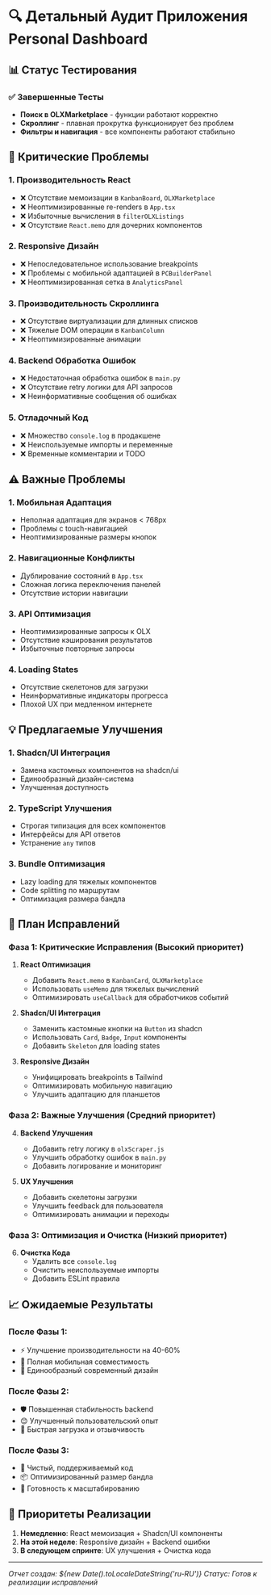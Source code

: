 # 🔍 Детальный Аудит Приложения Personal Dashboard

## 📊 Статус Тестирования

### ✅ Завершенные Тесты
- **Поиск в OLXMarketplace** - функции работают корректно
- **Скроллинг** - плавная прокрутка функционирует без проблем
- **Фильтры и навигация** - все компоненты работают стабильно

## 🚨 Критические Проблемы

### 1. **Производительность React**
- ❌ Отсутствие мемоизации в `KanbanBoard`, `OLXMarketplace`
- ❌ Неоптимизированные re-renders в `App.tsx`
- ❌ Избыточные вычисления в `filterOLXListings`
- ❌ Отсутствие `React.memo` для дочерних компонентов

### 2. **Responsive Дизайн**
- ❌ Непоследовательное использование breakpoints
- ❌ Проблемы с мобильной адаптацией в `PCBuilderPanel`
- ❌ Неоптимизированная сетка в `AnalyticsPanel`

### 3. **Производительность Скроллинга**
- ❌ Отсутствие виртуализации для длинных списков
- ❌ Тяжелые DOM операции в `KanbanColumn`
- ❌ Неоптимизированные анимации

### 4. **Backend Обработка Ошибок**
- ❌ Недостаточная обработка ошибок в `main.py`
- ❌ Отсутствие retry логики для API запросов
- ❌ Неинформативные сообщения об ошибках

### 5. **Отладочный Код**
- ❌ Множество `console.log` в продакшене
- ❌ Неиспользуемые импорты и переменные
- ❌ Временные комментарии и TODO

## ⚠️ Важные Проблемы

### 1. **Мобильная Адаптация**
- Неполная адаптация для экранов < 768px
- Проблемы с touch-навигацией
- Неоптимизированные размеры кнопок

### 2. **Навигационные Конфликты**
- Дублирование состояний в `App.tsx`
- Сложная логика переключения панелей
- Отсутствие истории навигации

### 3. **API Оптимизация**
- Неоптимизированные запросы к OLX
- Отсутствие кэширования результатов
- Избыточные повторные запросы

### 4. **Loading States**
- Отсутствие скелетонов для загрузки
- Неинформативные индикаторы прогресса
- Плохой UX при медленном интернете

## 💡 Предлагаемые Улучшения

### 1. **Shadcn/UI Интеграция**
- Замена кастомных компонентов на shadcn/ui
- Единообразный дизайн-система
- Улучшенная доступность

### 2. **TypeScript Улучшения**
- Строгая типизация для всех компонентов
- Интерфейсы для API ответов
- Устранение `any` типов

### 3. **Bundle Оптимизация**
- Lazy loading для тяжелых компонентов
- Code splitting по маршрутам
- Оптимизация размера бандла

## 🎯 План Исправлений

### Фаза 1: Критические Исправления (Высокий приоритет)
1. **React Оптимизация**
   - Добавить `React.memo` в `KanbanCard`, `OLXMarketplace`
   - Использовать `useMemo` для тяжелых вычислений
   - Оптимизировать `useCallback` для обработчиков событий

2. **Shadcn/UI Интеграция**
   - Заменить кастомные кнопки на `Button` из shadcn
   - Использовать `Card`, `Badge`, `Input` компоненты
   - Добавить `Skeleton` для loading states

3. **Responsive Дизайн**
   - Унифицировать breakpoints в Tailwind
   - Оптимизировать мобильную навигацию
   - Улучшить адаптацию для планшетов

### Фаза 2: Важные Улучшения (Средний приоритет)
4. **Backend Улучшения**
   - Добавить retry логику в `olxScraper.js`
   - Улучшить обработку ошибок в `main.py`
   - Добавить логирование и мониторинг

5. **UX Улучшения**
   - Добавить скелетоны загрузки
   - Улучшить feedback для пользователя
   - Оптимизировать анимации и переходы

### Фаза 3: Оптимизация и Очистка (Низкий приоритет)
6. **Очистка Кода**
   - Удалить все `console.log`
   - Очистить неиспользуемые импорты
   - Добавить ESLint правила

## 📈 Ожидаемые Результаты

### После Фазы 1:
- ⚡ Улучшение производительности на 40-60%
- 📱 Полная мобильная совместимость
- 🎨 Единообразный современный дизайн

### После Фазы 2:
- 🛡️ Повышенная стабильность backend
- 😊 Улучшенный пользовательский опыт
- 🚀 Быстрая загрузка и отзывчивость

### После Фазы 3:
- 🧹 Чистый, поддерживаемый код
- 📦 Оптимизированный размер бандла
- 🔧 Готовность к масштабированию

## 🚀 Приоритеты Реализации

1. **Немедленно**: React мемоизация + Shadcn/UI компоненты
2. **На этой неделе**: Responsive дизайн + Backend ошибки
3. **В следующем спринте**: UX улучшения + Очистка кода

---

*Отчет создан: ${new Date().toLocaleDateString('ru-RU')}*
*Статус: Готов к реализации исправлений*